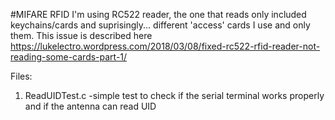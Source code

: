 #MIFARE RFID
I'm using RC522 reader, the one that reads only included keychains/cards and suprisingly... different 'access' cards I use and 
only them.
This issue is described here https://lukelectro.wordpress.com/2018/03/08/fixed-rc522-rfid-reader-not-reading-some-cards-part-1/

Files:
1. ReadUIDTest.c -simple test to check if the serial terminal works properly and if the antenna can read UID
